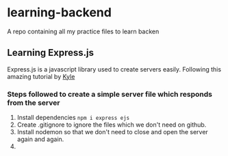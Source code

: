 # learning-backend

A repo containing all my practice files to learn backen

## Learning Express.js

Express.js is a javascript library used to create servers easily.
Following this amazing tutorial by [Kyle](https://www.youtube.com/watch?v=SccSCuHhOw0)

### Steps followed to create a simple server file which responds from the server

1. Install dependencies
   `npm i express ejs`
2. Create .gitignore to ignore the files which we don't need on github.
3. Install nodemon so that we don't need to close and open the server again and again.
4.

